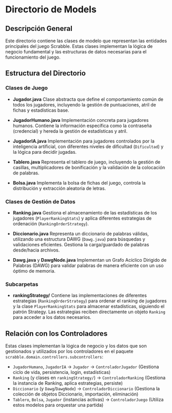 # Directorio de Models

## Descripción General

Este directorio contiene las clases de modelo que representan las entidades principales del juego Scrabble. Estas clases implementan la lógica de negocio fundamental y las estructuras de datos necesarias para el funcionamiento del juego.

## Estructura del Directorio

### Clases de Juego

-   **Jugador.java**
    Clase abstracta que define el comportamiento común de todos los jugadores, incluyendo la gestión de puntuaciones, atril de fichas y estadísticas base.

-   **JugadorHumano.java**
    Implementación concreta para jugadores humanos. Contiene la información específica como la contraseña (credencial) y hereda la gestión de estadísticas y atril.

-   **JugadorIA.java**
    Implementación para jugadores controlados por la inteligencia artificial, con diferentes niveles de dificultad (`Dificultad`) y la lógica para decidir jugadas.

-   **Tablero.java**
    Representa el tablero de juego, incluyendo la gestión de casillas, multiplicadores de bonificación y la validación de la colocación de palabras.

-   **Bolsa.java**
    Implementa la bolsa de fichas del juego, controla la distribución y extracción aleatoria de letras.

### Clases de Gestión de Datos

-   **Ranking.java**
    Gestiona el almacenamiento de las estadísticas de los jugadores (`PlayerRankingStats`) y aplica diferentes estrategias de ordenación (`RankingOrderStrategy`).

-   **Diccionario.java**
    Representa un diccionario de palabras válidas, utilizando una estructura DAWG (`Dawg.java`) para búsquedas y validaciones eficientes. Gestiona la carga/guardado de palabras desde/hacia archivos.

-   **Dawg.java** y **DawgNode.java**
    Implementan un Grafo Acíclico Dirigido de Palabras (DAWG) para validar palabras de manera eficiente con un uso óptimo de memoria.

### Subcarpetas

-   **rankingStrategy/**
    Contiene las implementaciones de diferentes estrategias (`RankingOrderStrategy`) para ordenar el ranking de jugadores y la clase `PlayerRankingStats` para almacenar estadísticas, siguiendo el patrón Strategy. Las estrategias reciben directamente un objeto `Ranking` para acceder a los datos necesarios.

## Relación con los Controladores

Estas clases implementan la lógica de negocio y los datos que son gestionados y utilizados por los controladores en el paquete `scrabble.domain.controllers.subcontrollers`:

-   `JugadorHumano`, `JugadorIA` → `Jugador` → `ControladorJugador` (Gestiona ciclo de vida, persistencia, login, estadísticas)
-   `Ranking` (y clases en `rankingStrategy/`) → `ControladorRanking` (Gestiona la instancia de Ranking, aplica estrategias, persiste) 
-   `Diccionario` (y `Dawg`/`DawgNode`) → `ControladorDiccionario` (Gestiona la colección de objetos Diccionario, importación, eliminación)
-   `Tablero`, `Bolsa`, `Jugador` (instancias activas) → `ControladorJuego` (Utiliza estos modelos para orquestar una partida)